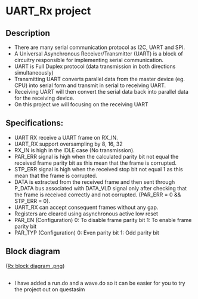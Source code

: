 # UART_Rx project
## Description
* There are many serial communication protocol as I2C, UART and SPI.
* A Universal Asynchronous Receiver/Transmitter (UART) is a block of circuitry responsible for implementing serial communication.
* UART is Full Duplex protocol (data transmission in both directions
simultaneously)
* Transmitting UART converts parallel data from the master device (eg. CPU) into serial form and transmit in serial to receiving UART.
* Receiving UART will then convert the serial data back into parallel data for the receiving device.
* On this project we will focusing on the receiving UART
## Specifications:
* UART RX receive a UART frame on RX_IN.
* UART_RX support oversampling by 8, 16, 32
* RX_IN is high in the IDLE case (No transmission).
* PAR_ERR signal is high when the calculated parity bit not equal
the received frame parity bit as this mean that the frame is
corrupted.
* STP_ERR signal is high when the received stop bit not equal 1 as
this mean that the frame is corrupted.
* DATA is extracted from the received frame and then sent
through P_DATA bus associated with DATA_VLD signal only after
checking that the frame is received correctly and not corrupted.
(PAR_ERR = 0 && STP_ERR = 0).
* UART_RX can accept consequent frames without any gap.
* Registers are cleared using asynchronous active low reset
* PAR_EN (Configuration)
0: To disable frame parity bit
1: To enable frame parity bit
* PAR_TYP (Configuration)
0: Even parity bit
1: Odd parity bit
## Block diagram
([Rx block diagram .png](https://github.com/Michael-lhany/Uart-Rx/blob/ef42bf9b3052351225649d29bc4f251cf7f3102e/Rx%20block%20diagram%20.png))
##
* I have added a run.do and a wave.do so it can be easier for you to try the project out on questasim

